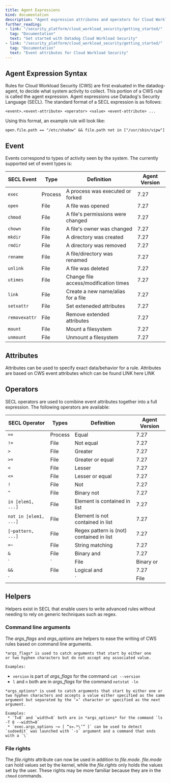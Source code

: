 ```yaml
---
title: Agent Expressions
kind: documentation
description: "Agent expression attributes and operators for Cloud Workload Security Rules"
further_reading:
- link: "/security_platform/cloud_workload_security/getting_started/"
  tag: "Documentation"
  text: "Get started with Datadog Cloud Workload Security"
- link: "/security_platform/cloud_workload_security/getting_started/"
  tag: "Documentation"
  text: "Event attributes for Cloud Workload Security"
---
```


## Agent Expression Syntax
Rules for Cloud Workload Security (CWS) are first evaluated in the datadog-agent, to decide what system activity to collect. This portion of a CWS rule is called the agent expression. Agent expressions use Datadog's Security Language (SECL). The standard format of a SECL expression is as follows:

```
<event>.<event-attribute> <operator> <value> <event-attribute> ...
```

Using this format, an example rule will look like:
```
open.file.path == "/etc/shadow" && file.path not in ["/usr/sbin/vipw"]
```

## Event
Events correspond to types of activity seen by the system. The currently supported set of event types is:

| SECL Event           | Type             |  Definition                           | Agent Version |
|----------------------|------------------|---------------------------------------|---------------|
| `exec`               | Process          | A process was executed or forked      | 7.27          |
| `open`               | File             | A file was opened                     | 7.27          |
| `chmod`              | File             | A file's permissions were changed     | 7.27          |
| `chown`              | File             | A file's owner was changed            | 7.27          |
| `mkdir`              | File             | A directory was created               | 7.27          |
| `rmdir`              | File             | A directory was removed               | 7.27          |
| `rename`             | File             | A file/directory was renamed          | 7.27          |
| `unlink`             | File             | A file was deleted                    | 7.27          |
| `utimes`             | File             | Change file access/modification times | 7.27          |
| `link`               | File             | Create a new name/alias for a file    | 7.27          |
| `setxattr`           | File             | Set exteneded attributes              | 7.27          |
| `removexattr`        | File             | Remove extended attributes            | 7.27          |
| `mount`              | File             | Mount a filesystem                    | 7.27          |
| `unmount`            | File             | Unmount a filesystem                  | 7.27          |

## Attributes
Attributes can be used to specify exact data/behavior for a rule. Attributes are based on CWS event attributes which can be found LINK here LINK

## Operators
SECL operators are used to comibine event attributes together into a full expression. The following operators are available:

| SECL Operator         | Types            |  Definition                           | Agent Version |
|-----------------------|------------------|---------------------------------------|---------------|
| `==`                  | Process          | Equal                                    | 7.27          |
| `!=`                  | File             | Not equal                                | 7.27          |
| `>`                   | File             | Greater                                  | 7.27          |
| `>=`                  | File             | Greater or equal                         | 7.27          |
| `<`                   | File             | Lesser                                   | 7.27          |
| `<=`                  | File             | Lesser or equal                          | 7.27          |
| `!`                   | File             | Not                                      | 7.27          |
| `^`                   | File             | Binary not                               | 7.27          |
| `in [elem1, ...]`     | File             | Element is contained in list             | 7.27          |
| `not in [elem1, ...]` | File             | Element is not contained in list         | 7.27          |
| `[~pattern, ...]`     | File             | Regex pattern is (not) contained in list | 7.27          |
| `=~`                  | File             | String matching                          | 7.27          |
| `&`                   | File             | Binary and                               | 7.27          |
| `|`                   | File             | Binary or                                | 7.27          |
| `&&`                  | File             | Logical and                              | 7.27          |
| `||`                  | File             | Logical or                               | 7.27          |

## Helpers
Helpers exist in SECL that enable users to write advanced rules without needing to rely on generic techniques such as regex.

### Command line arguments
The *args_flags* and *args_options* are helpers to ease the writing of CWS rules based on command line arguments.

	*args_flags* is used to catch arguments that start by either one
	or two hyphen characters but do not accept any associated value.

	Examples:
   * `version` is part of *args_flags* for the command `cat --version`
   * `l` and `n` both are in *args_flags* for the command `netstat -ln`

	
	*args_options* is used to catch arguments that start by either one or two hyphen characters and accepts a value either specified as the same argument but separated by the ‘=’ character or specified as the next argument.

	Examples:
	 * `T=8` and `width=8` both are in *args_options* for the command `ls -T 8 --width=8`
	 * `exec.args_options ~= [ “s=.*\’” ]` can be used to detect `sudoedit` was launched with `-s` argument and a command that ends with a `\`

### File rights

The *file.rights* attribute can now be used in addition to *file.mode*. *file.mode* can hold values set by the kernel, while the *file.rights* only holds the values set by the user. These rights may be more familiar because they are in the `chmod` commands.
